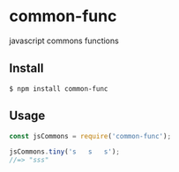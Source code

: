 # common-func

javascript commons functions

## Install

```
$ npm install common-func
```

## Usage

```js
const jsCommons = require('common-func');

jsCommons.tiny('s   s   s');
//=> "sss"
